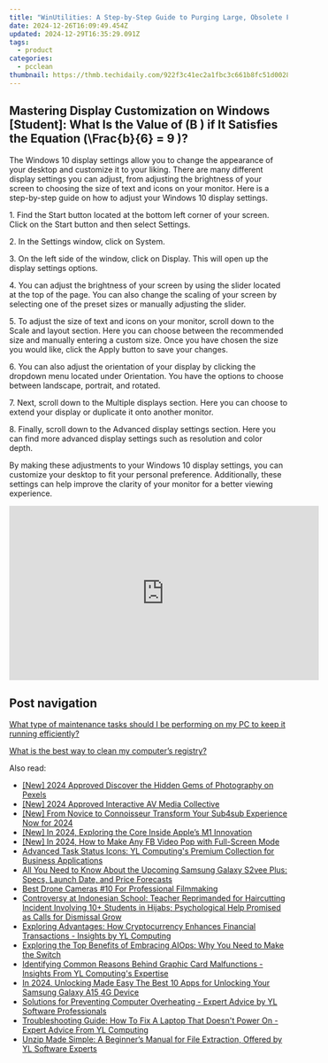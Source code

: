 ```yaml
---
title: "WinUtilities: A Step-by-Step Guide to Purging Large, Obsolete Files and Video Data"
date: 2024-12-26T16:09:49.454Z
updated: 2024-12-29T16:35:29.091Z
tags:
  - product
categories:
  - pcclean
thumbnail: https://thmb.techidaily.com/922f3c41ec2a1fbc3c661b8fc51d0028e0ed70c9ac6f093a3392525ae0eba424.jpg
---
```


## Mastering Display Customization on Windows [Student]: What Is the Value of \(B \) if It Satisfies the Equation \(\Frac{b}{6} = 9 \)?

The Windows 10 display settings allow you to change the appearance of your desktop and customize it to your liking. There are many different display settings you can adjust, from adjusting the brightness of your screen to choosing the size of text and icons on your monitor. Here is a step-by-step guide on how to adjust your Windows 10 display settings. 

1\. Find the Start button located at the bottom left corner of your screen. Click on the Start button and then select Settings.

2\. In the Settings window, click on System.

3\. On the left side of the window, click on Display. This will open up the display settings options. 

4\. You can adjust the brightness of your screen by using the slider located at the top of the page. You can also change the scaling of your screen by selecting one of the preset sizes or manually adjusting the slider.

5\. To adjust the size of text and icons on your monitor, scroll down to the Scale and layout section. Here you can choose between the recommended size and manually entering a custom size. Once you have chosen the size you would like, click the Apply button to save your changes.

6\. You can also adjust the orientation of your display by clicking the dropdown menu located under Orientation. You have the options to choose between landscape, portrait, and rotated.

7\. Next, scroll down to the Multiple displays section. Here you can choose to extend your display or duplicate it onto another monitor.

8\. Finally, scroll down to the Advanced display settings section. Here you can find more advanced display settings such as resolution and color depth. 

By making these adjustments to your Windows 10 display settings, you can customize your desktop to fit your personal preference. Additionally, these settings can help improve the clarity of your monitor for a better viewing experience.

<!-- affiliate ads begin -->
<iframe width="560" height="315" src="https://www.youtube.com/embed/793ViIxl4tI?si=DDBkjPlPX5bZ-f1Y" title="YouTube video player" frameborder="0" allow="accelerometer; autoplay; clipboard-write; encrypted-media; gyroscope; picture-in-picture; web-share" referrerpolicy="strict-origin-when-cross-origin" allowfullscreen></iframe>
<!-- affiliate ads end -->

## Post navigation

[What type of maintenance tasks should I be performing on my PC to keep it running efficiently?](https://tools.techidaily.com/pcclean/products/)

[What is the best way to clean my computer’s registry?](https://tools.techidaily.com/pcclean/products/)

<ins class="adsbygoogle"
     style="display:block"
     data-ad-format="autorelaxed"
     data-ad-client="ca-pub-7571918770474297"
     data-ad-slot="1223367746"></ins>

<ins class="adsbygoogle"
     style="display:block"
     data-ad-client="ca-pub-7571918770474297"
     data-ad-slot="8358498916"
     data-ad-format="auto"
     data-full-width-responsive="true"></ins>

<span class="atpl-alsoreadstyle">Also read:</span>
<div><ul>
<li><a href="https://fox-blue.techidaily.com/new-2024-approved-discover-the-hidden-gems-of-photography-on-pexels/"><u>[New] 2024 Approved Discover the Hidden Gems of Photography on Pexels</u></a></li>
<li><a href="https://article-helps.techidaily.com/new-2024-approved-interactive-av-media-collective/"><u>[New] 2024 Approved Interactive AV Media Collective</u></a></li>
<li><a href="https://eaxpv-info.techidaily.com/new-from-novice-to-connoisseur-transform-your-sub4sub-experience-now-for-2024/"><u>[New] From Novice to Connoisseur Transform Your Sub4sub Experience Now for 2024</u></a></li>
<li><a href="https://article-knowledge.techidaily.com/new-in-2024-exploring-the-core-inside-apples-m1-innovation/"><u>[New] In 2024, Exploring the Core Inside Apple’s M1 Innovation</u></a></li>
<li><a href="https://facebook-video-files.techidaily.com/new-in-2024-how-to-make-any-fb-video-pop-with-full-screen-mode/"><u>[New] In 2024, How to Make Any FB Video Pop with Full-Screen Mode</u></a></li>
<li><a href="https://win-updates.techidaily.com/advanced-task-status-icons-yl-computings-premium-collection-for-business-applications/"><u>Advanced Task Status Icons: YL Computing's Premium Collection for Business Applications</u></a></li>
<li><a href="https://technical-tips.techidaily.com/all-you-need-to-know-about-the-upcoming-samsung-galaxy-s2vee-plus-specs-launch-date-and-price-forecasts/"><u>All You Need to Know About the Upcoming Samsung Galaxy S2vee Plus: Specs, Launch Date, and Price Forecasts</u></a></li>
<li><a href="https://article-files.techidaily.com/best-drone-cameras-10-for-professional-filmmaking/"><u>Best Drone Cameras #10 For Professional Filmmaking</u></a></li>
<li><a href="https://win-updates.techidaily.com/controversy-at-indonesian-school-teacher-reprimanded-for-haircutting-incident-involving-10plus-students-in-hijabs-psychological-help-promised-as-calls-for-d20/"><u>Controversy at Indonesian School: Teacher Reprimanded for Haircutting Incident Involving 10+ Students in Hijabs; Psychological Help Promised as Calls for Dismissal Grow</u></a></li>
<li><a href="https://win-updates.techidaily.com/exploring-advantages-how-cryptocurrency-enhances-financial-transactions-insights-by-yl-computing/"><u>Exploring Advantages: How Cryptocurrency Enhances Financial Transactions - Insights by YL Computing</u></a></li>
<li><a href="https://app-tips.techidaily.com/exploring-the-top-benefits-of-embracing-aiops-why-you-need-to-make-the-switch/"><u>Exploring the Top Benefits of Embracing AIOps: Why You Need to Make the Switch</u></a></li>
<li><a href="https://win-updates.techidaily.com/identifying-common-reasons-behind-graphic-card-malfunctions-insights-from-yl-computings-expertise/"><u>Identifying Common Reasons Behind Graphic Card Malfunctions - Insights From YL Computing's Expertise</u></a></li>
<li><a href="https://android-unlock.techidaily.com/in-2024-unlocking-made-easy-the-best-10-apps-for-unlocking-your-samsung-galaxy-a15-4g-device-by-drfone-android/"><u>In 2024, Unlocking Made Easy The Best 10 Apps for Unlocking Your Samsung Galaxy A15 4G Device</u></a></li>
<li><a href="https://win-updates.techidaily.com/solutions-for-preventing-computer-overheating-expert-advice-by-yl-software-professionals/"><u>Solutions for Preventing Computer Overheating - Expert Advice by YL Software Professionals</u></a></li>
<li><a href="https://win-updates.techidaily.com/troubleshooting-guide-how-to-fix-a-laptop-that-doesnt-power-on-expert-advice-from-yl-computing/"><u>Troubleshooting Guide: How To Fix A Laptop That Doesn't Power On - Expert Advice From YL Computing</u></a></li>
<li><a href="https://win-updates.techidaily.com/unzip-made-simple-a-beginners-manual-for-file-extraction-offered-by-yl-software-experts/"><u>Unzip Made Simple: A Beginner’s Manual for File Extraction, Offered by YL Software Experts</u></a></li>
</ul></div>


